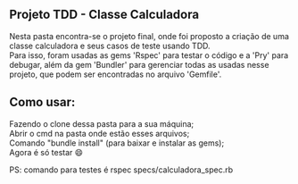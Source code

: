 ## Projeto TDD - Classe Calculadora  
  
Nesta pasta encontra-se o projeto final, onde foi proposto a criação de uma classe calculadora e seus casos de teste usando TDD.  
Para isso, foram usadas as gems 'Rspec' para testar o código e a 'Pry' para debugar, além da gem 'Bundler' para gerenciar todas as usadas nesse projeto, que podem ser encontradas no arquivo 'Gemfile'.  
  
## Como usar:  
Fazendo o clone dessa pasta para a sua máquina;  
Abrir o cmd na pasta onde estão esses arquivos;  
Comando "bundle install" (para baixar e instalar as gems);  
Agora é só testar :smile:  
  
PS: comando para testes é rspec specs/calculadora_spec.rb
